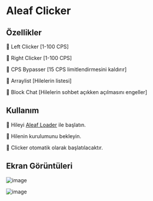 # Aleaf Clicker
## Özellikler

🔰 Left Clicker [1-100 CPS]

🔰 Right Clicker [1-100 CPS]

🔰 CPS Bypasser [15 CPS limitlendirmesini kaldırır]

🔰 Arraylist [Hilelerin listesi]

🔰 Block Chat [Hilelerin sohbet açıkken açılmasını engeller]

## Kullanım

💠 Hileyi [Aleaf Loader](https://github.com/Aleaf-Egemen/Clicker/releases/tag/1.0) ile başlatın.

💠 Hilenin kurulumunu bekleyin.

💠 Clicker otomatik olarak başlatılacaktır.

## Ekran Görüntüleri

![image](https://user-images.githubusercontent.com/45121448/118970656-22bd2500-b977-11eb-9a21-baab836b971f.png)

![image](https://user-images.githubusercontent.com/45121448/118990990-05468600-b98c-11eb-8c8d-99edfa61cf03.png)
